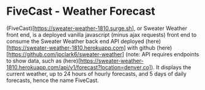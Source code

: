# FiveCast - Weather Forecast

(FiveCast)[https://sweater-weather-1810.surge.sh], or Sweater Weather front end, is a deployed vanilla javascript (minus ajax requests) front end to consume the Sweater Weather back end API deployed (here)[https://sweater-weather-1810.herokuapp.com] with github (here)[https://github.com/jpclark6/sweater-weather] (note: API requires endpoints to show data, such as (here)[https://sweater-weather-1810.herokuapp.com/api/v1/forecast?location=denver,co]). It displays the current weather, up to 24 hours of hourly forecasts, and 5 days of daily forecasts, hence the name FiveCast. 

